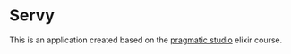 # Servy

This is an application created based on the [pragmatic studio](https://online.pragmaticstudio.com) elixir course.



